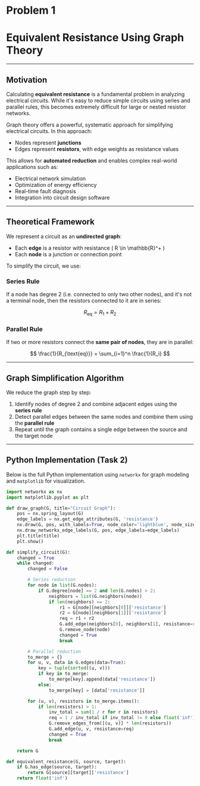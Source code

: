 # Problem 1
#  Equivalent Resistance Using Graph Theory

---

## Motivation

Calculating **equivalent resistance** is a fundamental problem in analyzing electrical circuits. While it's easy to reduce simple circuits using series and parallel rules, this becomes extremely difficult for large or nested resistor networks.

Graph theory offers a powerful, systematic approach for simplifying electrical circuits. In this approach:

- Nodes represent **junctions**
- Edges represent **resistors**, with edge weights as resistance values

This allows for **automated reduction** and enables complex real-world applications such as:

- Electrical network simulation
- Optimization of energy efficiency
- Real-time fault diagnosis
- Integration into circuit design software

---

## Theoretical Framework

We represent a circuit as an **undirected graph**:

- Each **edge** is a resistor with resistance \( R \in \mathbb{R}^+ \)
- Each **node** is a junction or connection point

To simplify the circuit, we use:

### Series Rule

If a node has degree 2 (i.e. connected to only two other nodes), and it's not a terminal node, then the resistors connected to it are in series:

$$
R_{\text{eq}} = R_1 + R_2
$$

### Parallel Rule

If two or more resistors connect the **same pair of nodes**, they are in parallel:

$$
\frac{1}{R_{\text{eq}}} = \sum_{i=1}^n \frac{1}{R_i}
$$

---

## Graph Simplification Algorithm

We reduce the graph step by step:

1. Identify nodes of degree 2 and combine adjacent edges using the **series rule**
2. Detect parallel edges between the same nodes and combine them using the **parallel rule**
3. Repeat until the graph contains a single edge between the source and the target node

---

## Python Implementation (Task 2)

Below is the full Python implementation using `networkx` for graph modeling and `matplotlib` for visualization.

```python
import networkx as nx
import matplotlib.pyplot as plt

def draw_graph(G, title="Circuit Graph"):
    pos = nx.spring_layout(G)
    edge_labels = nx.get_edge_attributes(G, 'resistance')
    nx.draw(G, pos, with_labels=True, node_color='lightblue', node_size=1000)
    nx.draw_networkx_edge_labels(G, pos, edge_labels=edge_labels)
    plt.title(title)
    plt.show()

def simplify_circuit(G):
    changed = True
    while changed:
        changed = False

        # Series reduction
        for node in list(G.nodes):
            if G.degree[node] == 2 and len(G.nodes) > 2:
                neighbors = list(G.neighbors(node))
                if len(neighbors) == 2:
                    r1 = G[node][neighbors[0]]['resistance']
                    r2 = G[node][neighbors[1]]['resistance']
                    req = r1 + r2
                    G.add_edge(neighbors[0], neighbors[1], resistance=req)
                    G.remove_node(node)
                    changed = True
                    break

        # Parallel reduction
        to_merge = {}
        for u, v, data in G.edges(data=True):
            key = tuple(sorted((u, v)))
            if key in to_merge:
                to_merge[key].append(data['resistance'])
            else:
                to_merge[key] = [data['resistance']]

        for (u, v), resistors in to_merge.items():
            if len(resistors) > 1:
                inv_total = sum(1 / r for r in resistors)
                req = 1 / inv_total if inv_total != 0 else float('inf')
                G.remove_edges_from([(u, v)] * len(resistors))
                G.add_edge(u, v, resistance=req)
                changed = True
                break

    return G

def equivalent_resistance(G, source, target):
    if G.has_edge(source, target):
        return G[source][target]['resistance']
    return float('inf')
```
